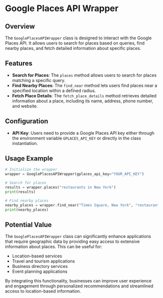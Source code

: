 # Google Places API Wrapper

## Overview
The `GooglePlacesAPIWrapper` class is designed to interact with the Google Places API. It allows users to search for places based on queries, find nearby places, and fetch detailed information about specific places. 

## Features
- **Search for Places**: The `places` method allows users to search for places matching a specific query.
- **Find Nearby Places**: The `find_near` method lets users find places near a specified location within a defined radius.
- **Fetch Place Details**: The `fetch_place_details` method retrieves detailed information about a place, including its name, address, phone number, and website.

## Configuration
- **API Key**: Users need to provide a Google Places API key either through the environment variable `GPLACES_API_KEY` or directly in the class instantiation.

## Usage Example
```python
# Initialize the wrapper
wrapper = GooglePlacesAPIWrapper(gplaces_api_key="YOUR_API_KEY")

# Search for places
results = wrapper.places("restaurants in New York")
print(results)

# Find nearby places
nearby_places = wrapper.find_near("Times Square, New York", "restaurant", radius=1000)
print(nearby_places)
```

## Potential Value
The `GooglePlacesAPIWrapper` class can significantly enhance applications that require geographic data by providing easy access to extensive information about places. This can be useful for:
- Location-based services
- Travel and tourism applications
- Business directory services
- Event planning applications

By integrating this functionality, businesses can improve user experience and engagement through personalized recommendations and streamlined access to location-based information.